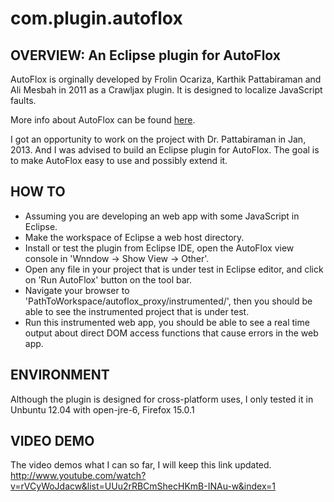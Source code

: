 com.plugin.autoflox
===================



OVERVIEW: An Eclipse plugin for AutoFlox
----------------------------------------

  AutoFlox is orginally developed by Frolin Ocariza, Karthik Pattabiraman and Ali Mesbah in 2011 as a Crawljax plugin. It is designed to localize JavaScript faults. 

  More info about AutoFlox can be found [here](http://blogs.ubc.ca/karthik/files/2012/01/root_cause_paper.pdf).

  I got an opportunity to work on the project with Dr. Pattabiraman in Jan, 2013. And I was advised to build an Eclipse plugin for AutoFlox. The goal is to make AutoFlox easy to use and possibly extend it.




HOW TO
------

  * Assuming you are developing an web app with some JavaScript in Eclipse.
  * Make the workspace of Eclipse a web host directory. 
  * Install or test the plugin from Eclipse IDE, open the AutoFlox view console in 'Wnndow -> Show View -> Other'.
  * Open any file in your project that is under test in Eclipse editor, and click on 'Run AutoFlox' button on the tool bar.
  * Navigate your browser to 'PathToWorkspace/autoflox_proxy/instrumented/', then you should be able to see the instrumented project that is under test. 
  * Run this instrumented web app, you should be able to see a real time output about direct DOM access functions that cause errors in the web app.




ENVIRONMENT
-----------
  
  Although the plugin is designed for cross-platform uses, I only tested it in Unbuntu 12.04 with open-jre-6, Firefox 15.0.1




VIDEO DEMO
----------

  The video demos what I can so far, I will keep this link updated.
  http://www.youtube.com/watch?v=rVCyWoJdacw&list=UUu2rRBCmShecHKmB-INAu-w&index=1
